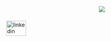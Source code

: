 <div align="center">
  <img src="https://profile-counter.glitch.me/jerinrubaiya33/count.svg?"  />
</div>

###

<div align="left">
  <a href="https://www.linkedin.com/in/jerin-rubaiya/" target="_blank">
    <img src="https://raw.githubusercontent.com/maurodesouza/profile-readme-generator/master/src/assets/icons/social/linkedin/default.svg" width="52" height="40" alt="linkedin logo"  />
  </a>
</div>

###
